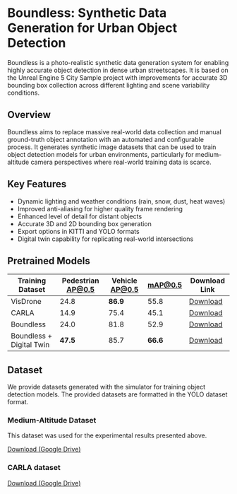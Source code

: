 # Boundless: Synthetic Data Generation for Urban Object Detection
Boundless is a photo-realistic synthetic data generation system for enabling highly accurate object detection in dense urban streetscapes. It is based on the Unreal Engine 5 City Sample project with improvements for accurate 3D bounding box collection across different lighting and scene variability conditions.

## Overview
Boundless aims to replace massive real-world data collection and manual ground-truth object annotation with an automated and configurable process. It generates synthetic image datasets that can be used to train object detection models for urban environments, particularly for medium-altitude camera perspectives where real-world training data is scarce.

## Key Features

* Dynamic lighting and weather conditions (rain, snow, dust, heat waves)
* Improved anti-aliasing for higher quality frame rendering
* Enhanced level of detail for distant objects
* Accurate 3D and 2D bounding box generation
* Export options in KITTI and YOLO formats
* Digital twin capability for replicating real-world intersections

## Pretrained Models

| Training Dataset | Pedestrian AP@0.5 | Vehicle AP@0.5 | mAP@0.5 | Download Link |
|------------------|-------------------|----------------|---------|---------------|
| VisDrone         | 24.8              | **86.9**       | 55.8    | [Download](https://drive.google.com/file/d/1kZfsv_EIuFZtHClfIBJY4qh2pnrszoRT/view?usp=sharing)  |
| CARLA            | 14.9              | 75.4           | 45.1    | [Download](https://drive.google.com/file/d/1WHc7OvdA2xMzv_xHwD-m4--a_f_l-9r8/view?usp=sharing)  |
| Boundless        | 24.0              | 81.8           | 52.9    | [Download](https://drive.google.com/file/d/1ozCNA-FpeN4MxgYHvcYul-sRmxkPN5G2/view?usp=sharing)  |
| Boundless + Digital Twin | **47.5**  | 85.7           | **66.6**| [Download](https://drive.google.com/file/d/14Z-hrOpL6xLZThHVIjNi5Kj9eq7tvWX-/view?usp=sharing)  |

## Dataset

We provide datasets generated with the simulator for training object detection models. The provided datasets are formatted in the YOLO dataset format.

### Medium-Altitude Dataset
This dataset was used for the experimental results presented above.

[Download (Google Drive)](https://drive.google.com/file/d/1eAZ6rOMB66Pph6R_nIje_5Y2-CC1DgEW/view?usp=drive_link)

### CARLA dataset

[Download (Google Drive)](https://drive.google.com/file/d/1IXrtJHkTDGGnnmtF_HCdl_lFVF2WIvBa/view?usp=sharing)
